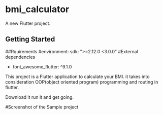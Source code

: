 # bmi_calculator

A new Flutter project.

## Getting Started
##Rquirements
#environment:
   sdk: ">=2.12.0 <3.0.0"
#External dependencies

- font_awesome_flutter: ^9.1.0

This project is a Flutter application to calculate your BMI. it takes into consideration
OOP(object oriented program) programming and routing in flutter.

Download it run it and get going.


#Screenshot of the Sample project

